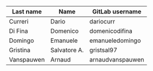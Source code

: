 | Last name | Name | GitLab username |
|-----------|------------|-----------|
| Curreri | Dario | dariocurr |
| Di Fina | Domenico | domenicodifina |
| Domingo | Emanuele | emanueledomingo |
| Gristina | Salvatore A. | gristsal97 |
| Vanspauwen | Arnaud | arnaudvanspauwen |

